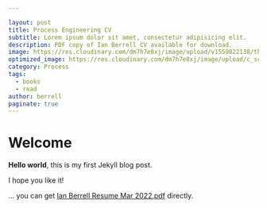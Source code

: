 ```yaml
---

layout: post
title: Process Engineering CV
subtitle: Lorem ipsum dolor sit amet, consectetur adipisicing elit.
description: PDF copy of Ian Berrell CV available for download.
image: https://res.cloudinary.com/dm7h7e8xj/image/upload/v1559822138/theme9_v273a9.jpg
optimized_image: https://res.cloudinary.com/dm7h7e8xj/image/upload/c_scale,w_380/v1559822138/theme9_v273a9.jpg
category: Process
tags:
  - books
  - read
author: berrell
paginate: true
---
```

# Welcome

**Hello world**, this is my first Jekyll blog post.

I hope you like it!

... you can get [Ian Berrell Resume Mar 2022.pdf](/assets/Ian%20Berrell%20Resume%20Mar%202022.pdf) directly.


